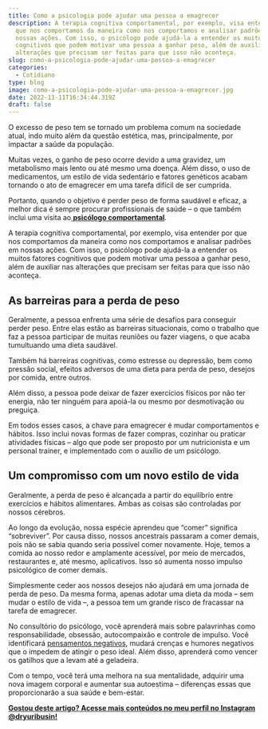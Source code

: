 ```yaml
---
title: Como a psicologia pode ajudar uma pessoa a emagrecer
description: A terapia cognitiva comportamental, por exemplo, visa entender por
  que nos comportamos da maneira como nos comportamos e analisar padrões em
  nossas ações. Com isso, o psicólogo pode ajudá-la a entender os muitos fatores
  cognitivos que podem motivar uma pessoa a ganhar peso, além de auxiliar nas
  alterações que precisam ser feitas para que isso não aconteça.
slug: como-a-psicologia-pode-ajudar-uma-pessoa-a-emagrecer
categories:
  - Cotidiano
type: blog
image: como-a-psicologia-pode-ajudar-uma-pessoa-a-emagrecer.jpg
date: 2022-11-11T16:34:44.319Z
draft: false
---
```


O excesso de peso tem se tornado um problema comum na sociedade atual, indo muito além da questão estética, mas, principalmente, por impactar a saúde da população.

Muitas vezes, o ganho de peso ocorre devido a uma gravidez, um metabolismo mais lento ou até mesmo uma doença. Além disso, o uso de medicamentos, um estilo de vida sedentário e fatores genéticos acabam tornando o ato de emagrecer em uma tarefa difícil de ser cumprida.

Portanto, quando o objetivo é perder peso de forma saudável e eficaz, a melhor dica é sempre procurar profissionais de saúde – o que também inclui uma visita ao[ **psicólogo comportamental**](https://yuribusin.com.br/).

A terapia cognitiva comportamental, por exemplo, visa entender por que nos comportamos da maneira como nos comportamos e analisar padrões em nossas ações. Com isso, o psicólogo pode ajudá-la a entender os muitos fatores cognitivos que podem motivar uma pessoa a ganhar peso, além de auxiliar nas alterações que precisam ser feitas para que isso não aconteça.

## []()As barreiras para a perda de peso

Geralmente, a pessoa enfrenta uma série de desafios para conseguir perder peso. Entre elas estão as barreiras situacionais, como o trabalho que faz a pessoa participar de muitas reuniões ou fazer viagens, o que acaba tumultuando uma dieta saudável.

Também há barreiras cognitivas, como estresse ou depressão, bem como pressão social, efeitos adversos de uma dieta para perda de peso, desejos por comida, entre outros.

Além disso, a pessoa pode deixar de fazer exercícios físicos por não ter energia, não ter ninguém para apoiá-la ou mesmo por desmotivação ou preguiça.

Em todos esses casos, a chave para emagrecer é mudar comportamentos e hábitos. Isso inclui novas formas de fazer compras, cozinhar ou praticar atividades físicas – algo que pode ser proposto por um nutricionista e um personal trainer, e implementado com o auxílio de um psicólogo.

## []()Um compromisso com um novo estilo de vida

Geralmente, a perda de peso é alcançada a partir do equilíbrio entre exercícios e hábitos alimentares. Ambas as coisas são controladas por nossos cérebros.

Ao longo da evolução, nossa espécie aprendeu que “comer” significa “sobreviver”. Por causa disso, nossos ancestrais passaram a comer demais, pois não se sabia quando seria possível comer novamente. Hoje, temos a comida ao nosso redor e amplamente acessível, por meio de mercados, restaurantes e, até mesmo, aplicativos. Isso só aumenta nosso impulso psicológico de comer demais.

Simplesmente ceder aos nossos desejos não ajudará em uma jornada de perda de peso. Da mesma forma, apenas adotar uma dieta da moda – sem mudar o estilo de vida –, a pessoa tem um grande risco de fracassar na tarefa de emagrecer.

No consultório do psicólogo, você aprenderá mais sobre palavrinhas como responsabilidade, obsessão, autocompaixão e controle de impulso. Você identificará [pensamentos negativos](https://yuribusin.com.br/como-se-livrar-de-pensamentos-negativos/), mudará crenças e humores negativos que o impedem de atingir o peso ideal. Além disso, aprenderá como vencer os gatilhos que a levam até a geladeira.

Com o tempo, você terá uma melhora na sua mentalidade, adquirir uma nova imagem corporal e aumentar sua autoestima – diferenças essas que proporcionarão a sua saúde e bem-estar.

**[Gostou deste artigo? Acesse mais conteúdos no meu perfil no Instagram @dryuribusin!](https://www.instagram.com/dryuribusin/)**
